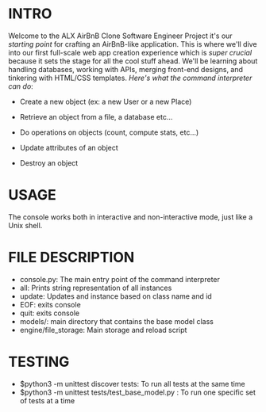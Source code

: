 # INTRO
Welcome to the ALX AirBnB Clone Software Engineer Project it's our _starting point_ for crafting an AirBnB-like application. 
This is where we'll dive into our first full-scale web app creation experience which is *super crucial* because it sets the stage for all the cool stuff ahead. 
We'll be learning about handling databases, working with APIs, merging front-end designs, and tinkering with HTML/CSS templates.
_Here's what the command interpreter can do_:
- Create a new object (ex: a new User or a new Place)

- Retrieve an object from a file, a database etc...

- Do operations on objects (count, compute stats, etc...)

- Update attributes of an object

- Destroy an object

# USAGE
The console works both in interactive and non-interactive mode, just like a Unix shell.

# FILE DESCRIPTION
- console.py: The main entry point of the command interpreter
- all: Prints string representation of all instances
- update: Updates and instance based on class name and id
- EOF: exits console
- quit: exits console
- models/: main directory that contains the base model class
- engine/file\_storage: Main storage and reload script

# TESTING
- $python3 -m unittest discover tests: To run all tests at the same time
- $python3 -m unittest tests/test_base_model.py : To run one specific set of tests at a time
